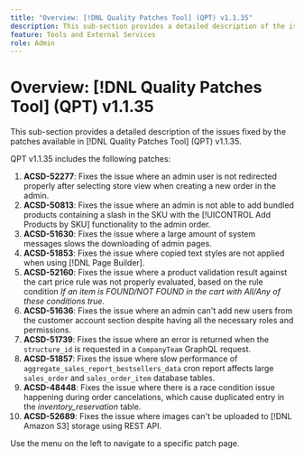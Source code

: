 ```yaml
---
title: "Overview: [!DNL Quality Patches Tool] (QPT) v1.1.35"
description: This sub-section provides a detailed description of the issues fixed by the patches available in [!DNL Quality Patches Tool] (QPT) v1.1.35.
feature: Tools and External Services
role: Admin
---
```

# Overview: [!DNL Quality Patches Tool] (QPT) v1.1.35

This sub-section provides a detailed description of the issues fixed by the patches available in [!DNL Quality Patches Tool] (QPT) v1.1.35.

QPT v1.1.35 includes the following patches:

1. **ACSD-52277**: Fixes the issue where an admin user is not redirected properly after selecting store view when creating a new order in the admin.
1. **ACSD-50813**: Fixes the issue where an admin is not able to add bundled products containing a slash in the SKU with the [!UICONTROL Add Products by SKU] functionality to the admin order.
1. **ACSD-51630**: Fixes the issue where a large amount of system messages slows the downloading of admin pages.
1. **ACSD-51853**: Fixes the issue where copied text styles are not applied when using [!DNL Page Builder].
1. **ACSD-52160**: Fixes the issue where a product validation result against the cart price rule was not properly evaluated, based on the rule condition *If an item is FOUND/NOT FOUND in the cart with All/Any of these conditions true*.
1. **ACSD-51636**: Fixes the issue where an admin can't add new users from the customer account section despite having all the necessary roles and permissions.
1. **ACSD-51739**: Fixes the issue where an error is returned when the `structure_id` is requested in a `CompanyTeam` GraphQL request.
1. **ACSD-51857**: Fixes the issue where slow performance of `aggregate_sales_report_bestsellers_data` cron report affects large `sales_order` and `sales_order_item` database tables.
1. **ACSD-48448**: Fixes the issue where there is a race condition issue happening during order cancelations, which cause duplicated entry in the *inventory_reservation* table.
1. **ACSD-52689**: Fixes the issue where images can't be uploaded to [!DNL Amazon S3] storage using REST API.

Use the menu on the left to navigate to a specific patch page.